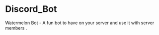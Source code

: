 # Discord_Bot

Watermelon Bot - A fun bot to have on your server and use it  with server members   .
